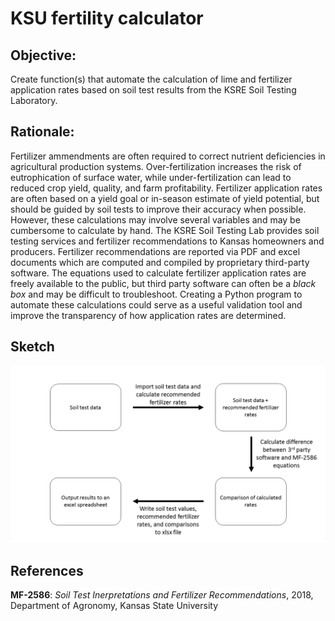 # KSU fertility calculator

## Objective:

Create function(s) that automate the calculation of lime and fertilizer application rates based on soil test results from the KSRE Soil Testing Laboratory.

## Rationale:

Fertilizer ammendments are often required to correct nutrient deficiencies in agricultural production systems. Over-fertilization increases the risk of eutrophication of surface water, while under-fertilization can lead to reduced crop yield, quality, and farm profitability. Fertilizer application rates are often based on a yield goal or in-season estimate of yield potential, but should be guided by soil tests to improve their accuracy when possible. However, these calculations may involve several variables and may be cumbersome to calculate by hand. The KSRE Soil Testing Lab provides soil testing services and fertilizer recommendations to Kansas homeowners and producers. Fertilizer recommendations are reported via PDF and excel documents which are computed and compiled by proprietary third-party software. The equations used to calculate fertilizer application rates are freely available to the public, but third party software can often be a _black box_ and may be difficult to troubleshoot. Creating a Python program to automate these calculations could serve as a useful validation tool and improve the transparency of how application rates are determined.

## Sketch
<img src="Project_schematic.png" alt="workflow" width="750"/>

## References

__MF-2586__: _Soil Test Inerpretations and Fertilizer Recommendations_, 2018, Department of Agronomy, Kansas State University
